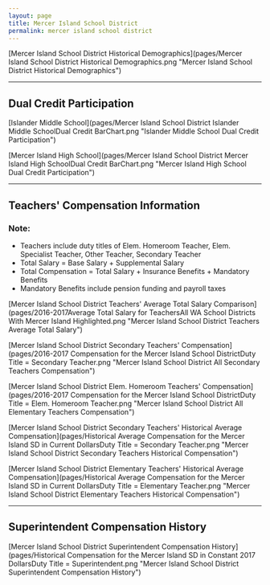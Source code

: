 ```yaml
---
layout: page
title: Mercer Island School District
permalink: mercer island school district
---
```



[Mercer Island School District Historical Demographics](pages/Mercer Island School District Historical Demographics.png "Mercer Island School District Historical Demographics")

___

## Dual Credit Participation

[Islander Middle School](pages/Mercer Island School District Islander Middle SchoolDual Credit BarChart.png "Islander Middle School Dual Credit Participation")

[Mercer Island High School](pages/Mercer Island School District Mercer Island High SchoolDual Credit BarChart.png "Mercer Island High School Dual Credit Participation")


___

## Teachers' Compensation Information
### Note:
- Teachers include duty titles of Elem. Homeroom Teacher, Elem. Specialist Teacher, Other Teacher, Secondary Teacher
- Total Salary = Base Salary + Supplemental Salary
- Total Compensation = Total Salary + Insurance Benefits + Mandatory Benefits
- Mandatory Benefits include pension funding and payroll taxes

[Mercer Island School District Teachers' Average Total Salary Comparison](pages/2016-2017Average Total Salary for TeachersAll WA School Districts With Mercer Island Highlighted.png "Mercer Island School District Teachers Average Total Salary")

[Mercer Island School District Secondary Teachers' Compensation](pages/2016-2017 Compensation for the Mercer Island School DistrictDuty Title = Secondary Teacher.png "Mercer Island School District All Secondary Teachers Compensation")

[Mercer Island School District Elem. Homeroom Teachers' Compensation](pages/2016-2017 Compensation for the Mercer Island School DistrictDuty Title = Elem. Homeroom Teacher.png "Mercer Island School District All Elementary Teachers Compensation")

[Mercer Island School District Secondary Teachers' Historical Average Compensation](pages/Historical Average Compensation for the Mercer Island SD in Current DollarsDuty Title = Secondary Teacher.png "Mercer Island School District Secondary Teachers Historical Compensation")

[Mercer Island School District Elementary Teachers' Historical Average Compensation](pages/Historical Average Compensation for the Mercer Island SD in Current DollarsDuty Title = Elementary Teacher.png "Mercer Island School District Elementary Teachers Historical Compensation")


___

## Superintendent Compensation History

[Mercer Island School District Superintendent Compensation History](pages/Historical Compensation for the Mercer Island SD in Constant 2017 DollarsDuty Title = Superintendent.png "Mercer Island School District Superintendent Compensation History")

